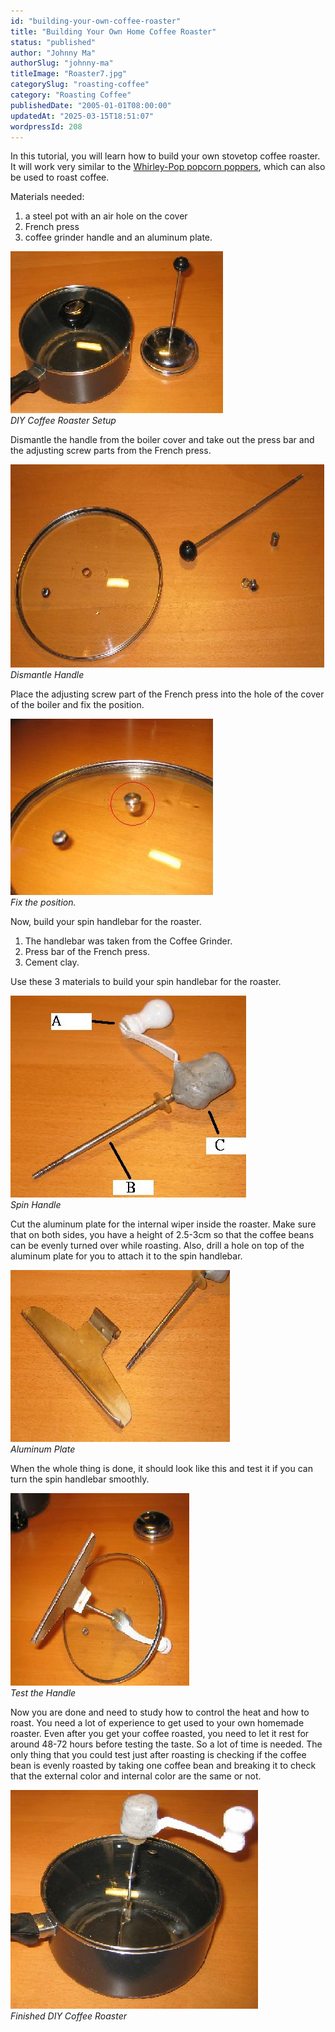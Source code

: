 ```yaml
---
id: "building-your-own-coffee-roaster"
title: "Building Your Own Home Coffee Roaster"
status: "published"
author: "Johnny Ma"
authorSlug: "johnny-ma"
titleImage: "Roaster7.jpg"
categorySlug: "roasting-coffee"
category: "Roasting Coffee"
publishedDate: "2005-01-01T08:00:00"
updatedAt: "2025-03-15T18:51:07"
wordpressId: 208
---
```


In this tutorial, you will learn how to build your own stovetop coffee roaster. It will work very similar to the [Whirley-Pop popcorn poppers](http://ineedcoffee.com/stovetop-roasting-with-the-whirley-pop/), which can also be used to roast coffee.

Materials needed:

1.  a steel pot with an air hole on the cover
2.  French press
3.  coffee grinder handle and an aluminum plate.

![DIY Coffee Roaster Setup](Roaster11.jpg)  
*DIY Coffee Roaster Setup*

Dismantle the handle from the boiler cover and take out the press bar and the adjusting screw parts from the French press.

![Dismantle Handle](Roaster2.jpg)  
*Dismantle Handle*

Place the adjusting screw part of the French press into the hole of the cover of the boiler and fix the position.

![Fix the position](Roaster3.jpg)  
*Fix the position.*

Now, build your spin handlebar for the roaster.

1.  The handlebar was taken from the Coffee Grinder.
2.  Press bar of the French press.
3.  Cement clay.

Use these 3 materials to build your spin handlebar for the roaster.

![Spin Handle](Roaster4.jpg)  
*Spin Handle*

Cut the aluminum plate for the internal wiper inside the roaster. Make sure that on both sides, you have a height of 2.5-3cm so that the coffee beans can be evenly turned over while roasting. Also, drill a hole on top of the aluminum plate for you to attach it to the spin handlebar.

![Aluminum Plate](Roaster5.jpg)  
*Aluminum Plate*

When the whole thing is done, it should look like this and test it if you can turn the spin handlebar smoothly.

![Test the Handle](Roaster6.jpg)  
*Test the Handle*

Now you are done and need to study how to control the heat and how to roast. You need a lot of experience to get used to your own homemade roaster. Even after you get your coffee roasted, you need to let it rest for around 48-72 hours before testing the taste. So a lot of time is needed. The only thing that you could test just after roasting is checking if the coffee bean is evenly roasted by taking one coffee bean and breaking it to check that the external color and internal color are the same or not.

![Finished DIY Coffee Roaster](Roaster7.jpg)  
*Finished DIY Coffee Roaster*